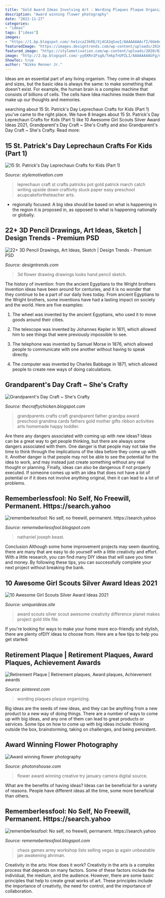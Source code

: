 ```yaml
---
title: "Gold Award Ideas Involving Art : Wording Plaques Plaque Organizing"
description: "Award winning flower photography"
date: "2022-11-27"
categories:
- "ideas"
tags: ["ideas"]
images:
- "https://1.bp.blogspot.com/-he1zca23kRE/Xj4CA3qSxeI/AAAAAAAAcfI/6Ue6eG8BwY0OtqmKcOV2QkVOIjpKBCBPQCLcBGAsYHQ/s1600/Untitled386.png"
featuredImage: "https://images.designtrends.com/wp-content/uploads/2016/04/12103451/Hand-drawing-of-flower-looks-3d-e1460457304458.jpg"
featured_image: "https://stylemotivation.com/wp-content/uploads/2020/02/16.png"
image: "http://2.bp.blogspot.com/-yyEKRn1FsgA/Tmkp7nUPZLI/AAAAAAAAGFg/mPExmFAu7Jw/s1600/DSC_5865.JPG"
ShowToc: true
author: "Nikko Renner Jr."
---
```



Ideas are an essential part of any living organism. They come in all shapes and sizes, but the basic idea is always the same: to make something that doesn't exist. For example, the human brain is a complex machine that consists of billions of cells. The cells have Idea machines inside them that make up our thoughts and memories.

	

		
searching about 15 St. Patrick&#039;s Day Leprechaun Crafts for Kids (Part 1) you've came to the right place. We have 8 Images about 15 St. Patrick&#039;s Day Leprechaun Crafts for Kids (Part 1) like 10 Awesome Girl Scouts Silver Award Ideas 2021, Grandparent&#039;s Day Craft ~ She&#039;s Crafty and also Grandparent&#039;s Day Craft ~ She&#039;s Crafty. Read more:
		
    
## 15 St. Patrick&#039;s Day Leprechaun Crafts For Kids (Part 1)

<img loading=lazy src="https://stylemotivation.com/wp-content/uploads/2020/02/16.png" onerror="this.onerror=null;this.src='https://tse2.mm.bing.net/th?id=OIP.FEi5eVaoSAQyRCtUFbj4cwHaJI&amp;pid=15.1';" alt="15 St. Patrick&#039;s Day Leprechaun Crafts for Kids (Part 1)">

_Source: stylemotivation.com_

>leprechaun craft st crafts patricks pot gold patrick march catch writing upside down craftivity stuck paper easy preschool acupcakefortheteacher arts. 

	

- regionally focused: A big idea should be based on what is happening in the region it is proposed in, as opposed to what is happening nationally or globally.

    
## 22+ 3D Pencil Drawings, Art Ideas, Sketch | Design Trends - Premium PSD

<img loading=lazy src="https://images.designtrends.com/wp-content/uploads/2016/04/12103451/Hand-drawing-of-flower-looks-3d-e1460457304458.jpg" onerror="this.onerror=null;this.src='https://tse2.mm.bing.net/th?id=OIP.hz0UW8oi6sH6J8o7B62FkwHaEK&amp;pid=15.1';" alt="22+ 3D Pencil Drawings, Art Ideas, Sketch | Design Trends - Premium PSD">

_Source: designtrends.com_

>3d flower drawing drawings looks hand pencil sketch. 

	

The history of invention: from the ancient Egyptians to the Wright brothers
Invention ideas have been around for centuries, and it is no wonder that they continue to be a part of our daily lives today. From ancient Egyptians to the Wright brothers, some inventions have had a lasting impact on society and the world. Here are five examples:
1) The wheel was invented by the ancient Egyptians, who used it to move goods around their cities.

2) The telescope was invented by Johannes Kepler in 1611, which allowed him to see things that were previously impossible to see.

3) The telephone was invented by Samuel Morse in 1876, which allowed people to communicate with one another without having to speak directly.

4) The computer was invented by Charles Babbage in 1871, which allowed people to create new ways of doing calculations.

    
## Grandparent&#039;s Day Craft ~ She&#039;s Crafty

<img loading=lazy src="http://2.bp.blogspot.com/-yyEKRn1FsgA/Tmkp7nUPZLI/AAAAAAAAGFg/mPExmFAu7Jw/s1600/DSC_5865.JPG" onerror="this.onerror=null;this.src='https://tse2.mm.bing.net/th?id=OIP.zrqiwybyzguF1tGQEH28SwHaLI&amp;pid=15.1';" alt="Grandparent&#039;s Day Craft ~ She&#039;s Crafty">

_Source: thecraftychicken.blogspot.com_

>grandparents crafts craft grandparent father grandpa award preschool grandma cards fathers gold mother gifts ribbon activities arts homemade happy toddler. 

	

Are there any dangers associated with coming up with new ideas?
Ideas can be a great way to get people thinking, but there are always some dangers associated with them. One danger is that people may not take the time to think through the implications of the idea before they come up with it. Another danger is that people may not be able to see the potential for the idea to work, and may instead just create something without any real thought or planning. Finally, ideas can also be dangerous if not properly executed. If someone comes up with an idea that does not have a lot of potential or if it does not involve anything original, then it can lead to a lot of problems.

    
## Rememberlessfool: No Self, No Freewill, Permanent. Https://search.yahoo

<img loading=lazy src="https://1.bp.blogspot.com/-he1zca23kRE/Xj4CA3qSxeI/AAAAAAAAcfI/6Ue6eG8BwY0OtqmKcOV2QkVOIjpKBCBPQCLcBGAsYHQ/s1600/Untitled386.png" onerror="this.onerror=null;this.src='https://tse2.mm.bing.net/th?id=OIP.DoiaRYVK-k2nKrBlMPhDoQHaEK&amp;pid=15.1';" alt="rememberlessfool: No self, no freewill, permanent. https://search.yahoo">

_Source: rememeberlessfool.blogspot.com_

>nathaniel joseph beast. 

	

Conclusion
Although some home improvement projects may seem daunting, there are many that are easy to do yourself with a little creativity and effort. With a little research, you can find many DIY ideas that will save you time and money. By following these tips, you can successfully complete your next project without breaking the bank.

    
## 10 Awesome Girl Scouts Silver Award Ideas 2021

<img loading=lazy src="https://www.uniqueideas.site/wp-content/uploads/girl-scouts-creativity-makes-a-difference-for-people-and-the-planet.jpg" onerror="this.onerror=null;this.src='https://tse3.mm.bing.net/th?id=OIP.QCZkgTlcTeQ0Nuy8L2SPZwHaHA&amp;pid=15.1';" alt="10 Awesome Girl Scouts Silver Award Ideas 2021">

_Source: uniqueideas.site_

>award scouts silver scout awesome creativity difference planet makes project gold title file. 

	

If you're looking for ways to make your home more eco-friendly and stylish, there are plenty ofDIY ideas to choose from. Here are a few tips to help you get started: 

    
## Retirement Plaque | Retirement Plaques, Award Plaques, Achievement Awards

<img loading=lazy src="https://i.pinimg.com/736x/d1/71/bb/d171bba1b95769f6c78ea0886bf911ad.jpg" onerror="this.onerror=null;this.src='https://tse1.mm.bing.net/th?id=OIP.nVAeUvqbw0PLSw1uPsj5FwHaHa&amp;pid=15.1';" alt="Retirement Plaque | Retirement plaques, Award plaques, Achievement awards">

_Source: pinterest.com_

>wording plaques plaque organizing. 

	

Big ideas are the seeds of new ideas, and they can be anything from a new product to a new way of doing things. There are a number of ways to come up with big ideas, and any one of them can lead to great products or services. Some tips on how to come up with big ideas include: thinking outside the box, brainstorming, taking on challenges, and being persistent.

    
## Award Winning Flower Photography

<img loading=lazy src="http://photonshouse.com/photo/f3/f3fcc93911964dbf7809fa1d573975ed.jpg" onerror="this.onerror=null;this.src='https://tse1.mm.bing.net/th?id=OIP.4f661yVB-Bj1fib3Td0tggHaLN&amp;pid=15.1';" alt="Award winning flower photography">

_Source: photonshouse.com_

>flower award winning creative try january camera digital source. 

	

What are the benefits of having ideas?
Ideas can be beneficial for a variety of reasons. People have different ideas all the time, some more beneficial than others.

    
## Rememberlessfool: No Self, No Freewill, Permanent. Https://search.yahoo

<img loading=lazy src="https://cascade.madmimi.com/bulk_images/7943555/Ahriman-The-Exile20191104-31990-18idhot.jpg?1572872563" onerror="this.onerror=null;this.src='https://tse1.mm.bing.net/th?id=OIP.JNVfGXhn2PQWhUoTTaNVcgHaET&amp;pid=15.1';" alt="rememberlessfool: No self, no freewill, permanent. https://search.yahoo">

_Source: rememeberlessfool.blogspot.com_

>chaos games army workshop lists selling vegas ip again unbeatable jan awakening ahriman. 

	

Creativity in the arts: How does it work?
Creativity in the arts is a complex process that depends on many factors. Some of these factors include the individual, the medium, and the audience. However, there are some basic principles that help to create great works of art. These principles include the importance of creativity, the need for control, and the importance of collaboration.

